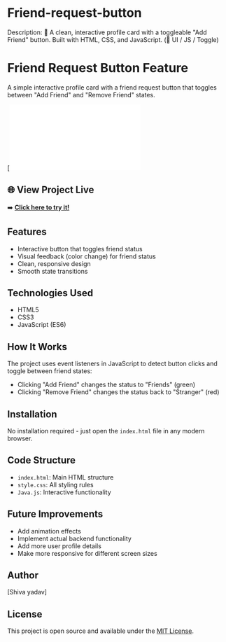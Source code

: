 # Friend-request-button
Description: 🔵 A clean, interactive profile card with a toggleable "Add Friend" button. Built with HTML, CSS, and JavaScript. (🎯 UI / JS / Toggle)


# Friend Request Button Feature

A simple interactive profile card with a friend request button that toggles between "Add Friend" and "Remove Friend" states.

[![Project Screenshot](file:///F:/Downloads/My%20projects%20Files/JavaScript%20Projects/Add%20Friend%20Request%20feature%20Profile%20Java%20Project/Index.html)



## 🌐 View Project Live  
➡️ **[Click here to try it!](file:///F:/Downloads/My%20projects%20Files/JavaScript%20Projects/Add%20Friend%20Request%20feature%20Profile%20Java%20Project/Index.html)** 

## Features

- Interactive button that toggles friend status
- Visual feedback (color change) for friend status
- Clean, responsive design
- Smooth state transitions

## Technologies Used

- HTML5
- CSS3
- JavaScript (ES6)

## How It Works

The project uses event listeners in JavaScript to detect button clicks and toggle between friend states:
- Clicking "Add Friend" changes the status to "Friends" (green)
- Clicking "Remove Friend" changes the status back to "Stranger" (red)

## Installation

No installation required - just open the `index.html` file in any modern browser.

## Code Structure

- `index.html`: Main HTML structure
- `style.css`: All styling rules
- `Java.js`: Interactive functionality

## Future Improvements

- Add animation effects
- Implement actual backend functionality
- Add more user profile details
- Make more responsive for different screen sizes

## Author

[Shiva yadav]

## License

This project is open source and available under the [MIT License](LICENSE).
